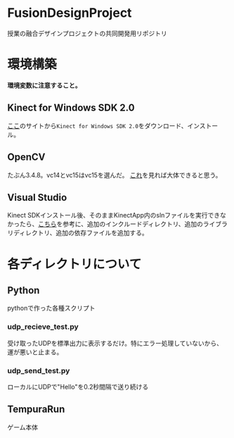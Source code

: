# FusionDesignProject
授業の融合デザインプロジェクトの共同開発用リポジトリ

# 環境構築
**環境変数に注意すること。**

## Kinect for Windows SDK 2.0
[ここ](https://developer.microsoft.com/ja-jp/windows/kinect/)のサイトから`Kinect for Windows SDK 2.0`をダウンロード、インストール。

## OpenCV
たぶん3.4.8。vc14とvc15はvc15を選んだ。
[これ](https://qiita.com/laviee/items/d2a035959b7a8acfa9c0)を見れば大体できると思う。



## Visual Studio

Kinect SDKインストール後、そのままKinectApp内のslnファイルを実行できなかったら、[こちら](https://qiita.com/imura/items/101b37a2d85cc30b1e35#visual-studio-の準備)を参考に、追加のインクルードディレクトリ、追加のライブラリディレクトリ、追加の依存ファイルを追加する。

# 各ディレクトリについて

## Python
pythonで作った各種スクリプト
### udp_recieve_test.py
受け取ったUDPを標準出力に表示するだけ。特にエラー処理していないから、運が悪いと止まる。
### udp_send_test.py
ローカルにUDPで"Hello"を0.2秒間隔で送り続ける

## TempuraRun

ゲーム本体